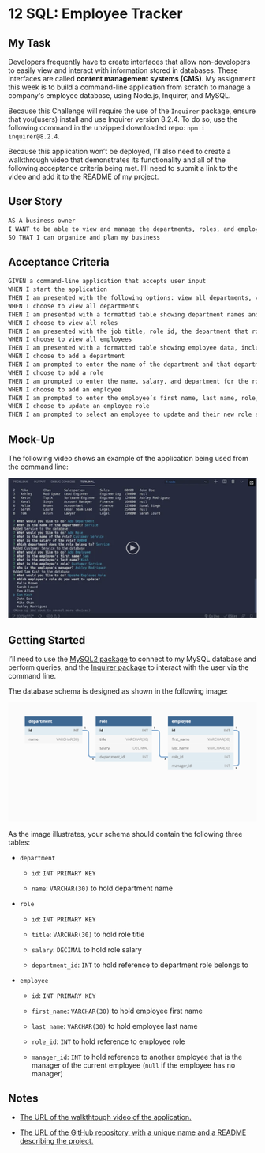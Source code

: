# 12 SQL: Employee Tracker

## My Task

Developers frequently have to create interfaces that allow non-developers to easily view and interact with information stored in databases. These interfaces are called **content management systems (CMS)**. My assignment this week is to build a command-line application from scratch to manage a company's employee database, using Node.js, Inquirer, and MySQL.

Because this Challenge will require the use of the `Inquirer` package, ensure that you(users) install and use Inquirer version 8.2.4. To do so, use the following command in the unzipped downloaded repo: `npm i inquirer@8.2.4`.

Because this application won’t be deployed, I’ll also need to create a walkthrough video that demonstrates its functionality and all of the following acceptance criteria being met. I’ll need to submit a link to the video and add it to the README of my project.

## User Story

```md
AS A business owner
I WANT to be able to view and manage the departments, roles, and employees in my company
SO THAT I can organize and plan my business
```

## Acceptance Criteria

```md
GIVEN a command-line application that accepts user input
WHEN I start the application
THEN I am presented with the following options: view all departments, view all roles, view all employees, add a department, add a role, add an employee, and update an employee role
WHEN I choose to view all departments
THEN I am presented with a formatted table showing department names and department ids
WHEN I choose to view all roles
THEN I am presented with the job title, role id, the department that role belongs to, and the salary for that role
WHEN I choose to view all employees
THEN I am presented with a formatted table showing employee data, including employee ids, first names, last names, job titles, departments, salaries, and managers that the employees report to
WHEN I choose to add a department
THEN I am prompted to enter the name of the department and that department is added to the database
WHEN I choose to add a role
THEN I am prompted to enter the name, salary, and department for the role and that role is added to the database
WHEN I choose to add an employee
THEN I am prompted to enter the employee’s first name, last name, role, and manager, and that employee is added to the database
WHEN I choose to update an employee role
THEN I am prompted to select an employee to update and their new role and this information is updated in the database
```

## Mock-Up

The following video shows an example of the application being used from the command line:

[![A video thumbnail shows the command-line employee management application with a play button overlaying the view.](./Assets/images/12-sql-homework-video-thumbnail.png)](https://1drv.ms/v/s!AhjTQobLPW72riLZgoozemYxrp4g)

## Getting Started

I’ll need to use the [MySQL2 package](https://www.npmjs.com/package/mysql2) to connect to my MySQL database and perform queries, and the [Inquirer package](https://www.npmjs.com/package/inquirer/v/8.2.4) to interact with the user via the command line.

The database schema is designed as shown in the following image:

![Database schema includes tables labeled “employee,” role,” and “department.”](./Assets/images/12-sql-homework-demo-01.png)

As the image illustrates, your schema should contain the following three tables:

- `department`

  - `id`: `INT PRIMARY KEY`

  - `name`: `VARCHAR(30)` to hold department name

- `role`

  - `id`: `INT PRIMARY KEY`

  - `title`: `VARCHAR(30)` to hold role title

  - `salary`: `DECIMAL` to hold role salary

  - `department_id`: `INT` to hold reference to department role belongs to

- `employee`

  - `id`: `INT PRIMARY KEY`

  - `first_name`: `VARCHAR(30)` to hold employee first name

  - `last_name`: `VARCHAR(30)` to hold employee last name

  - `role_id`: `INT` to hold reference to employee role

  - `manager_id`: `INT` to hold reference to another employee that is the manager of the current employee (`null` if the employee has no manager)

## Notes

- [The URL of the walkthtough video of the application.](https://1drv.ms/v/s!AhjTQobLPW72riLZgoozemYxrp4g)

- [The URL of the GitHub repository, with a unique name and a README describing the project.](https://github.com/BadrulBorhanudin/employee-tracker)
